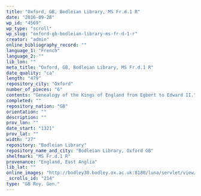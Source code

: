 ```yaml
---
title: "Oxford, GB, Bodleian Library, MS Fr.d.1 R"
date: "2016-09-28"
wp_id: "4569"
wp_type: "scroll"
wp_slug: "oxford-gb-bodleian-library-ms-fr-d-1-r"
creator: "admin"
online_bibliography_record: ""
language_1: "French"
language_2: ""
lib_lon: ""
meta_title: "Oxford, GB, Bodleian Library, MS Fr.d.1 R"
date_quality: "ca"
length: "479"
repository_city: "Oxford"
number_of_pieces: "6"
contents: "Genealogy of the Kings of England from Egbert to Edward II."
completed: ""
repository_nation: "GB"
orientation: ""
description: ""
prov_lon: ""
date_start: "1321"
prov_lat: ""
width: "27"
repository: "Bodleian Library"
repository_name_and_city: "Bodleian Library, Oxford GB"
shelfmark: "MS Fr.d.1 R"
provenance: "England, East Anglia"
lib_lat: ""
online_images: "http://bodley30.bodley.ox.ac.uk:8180/luna/servlet/view/search?q=Shelfmark=%22MS.%20Fr.%20d.%201%20(R)%22"
_scrolls_id: "214"
type: "GB Roy. Gen."
---
```



